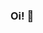### Oi! 👋

<!--
**Suzana-Feltrin/Suzana-Feltrin** is a ✨ _special_ ✨ repository because its `README.md` (this file) appears on your GitHub profile.


[<img src="https://img.shields.io/github/followers/Suzana-Feltrin?label=follow&style=for-the-badge" height="22" title="Follow me" />](https://github.com/Suzana-Feltrin) 

- 📚 Estudante de Medicina pela Universidade Estadual Paulista - UNESP.
- 🌱 Atualmente estou trabalhando como voluntária junto à SAS Brasil.
- 🤝 Adoro me envolver em atividades do campo social.
- ⚡ Foco em diversos ramos de pesquisa em Saúde.
<p align="center"> 
 <a><img src="https://github-readme-stats.vercel.app/api?username=Suzana-Feltrin&show_icons=true&theme=graywhite" /></a>
</p> 
   
  
